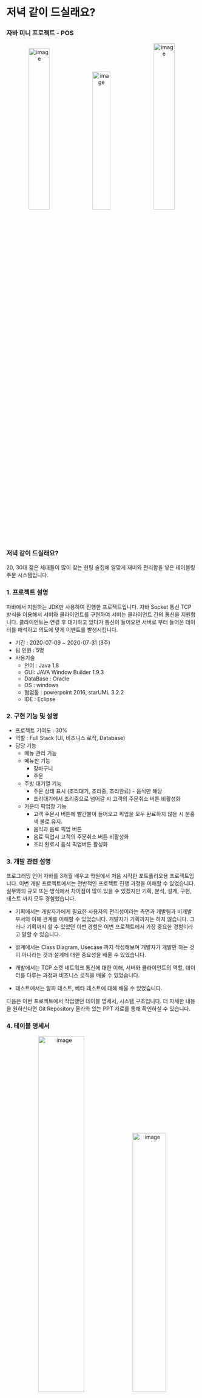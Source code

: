 # 저녁 같이 드실래요?

### 자바 미니 프로젝트 - POS

<p align="center">
<img width="33%" alt="image" src="https://github.com/dustjq1004/ZKDPos/assets/73459956/ea5c2183-bc56-4a86-9c36-be489038f97a">
<img width="30.5%" alt="image" src="https://github.com/dustjq1004/ZKDPos/assets/73459956/445baeba-8d53-4dc1-8366-bf6ffd8dacdb">
<img width="33.5%" alt="image" src="https://github.com/dustjq1004/ZKDPos/assets/73459956/c392ac4d-a938-421b-9b36-157674b92384">
</p>



### 저녁 같이 드실래요?
20, 30대 젊은 세대들이 많이 찾는 헌팅 술집에 알맞게 재미와 편리함을 넣은 테이블링 주문 시스템입니다.

### 1. 프로젝트 설명

자바에서 지원하는 JDK만 사용하여 진행한 프로젝트입니다. 자바 Socket 통신 TCP 방식을 이용해서 서버와 클라이언트를 구현하여 서버는 클라이언트 간의 통신을 지원합니다.
클라이언트는 연결 후 대기하고 있다가 통신이 들어오면 서버로 부터 들어온 데이터를 해석하고 의도에 맞게 이벤트를 발생시킵니다.

-   기간 : 2020-07-09 ~ 2020-07-31 (3주)
-   팀 인원 : 5명
-   사용기술
    -   언어 : Java 1.8
    -   GUI: JAVA Window Builder 1.9.3
    -   DataBase : Oracle
    -   OS : windows
    -   협업툴 : powerpoint 2016, starUML 3.2.2
    -   IDE : Eclipse

### 2. 구현 기능 및 설명
-   프로젝트 기여도 : 30%
-   역할 : Full Stack (UI, 비즈니스 로직, Database)
-   담당 기능
    -   메뉴 관리 기능
    -   메뉴판 기능
        -   장바구니
        -   주문
    -   주방 대기열 기능
        -   주문 상태 표시 (조리대기, 조리중, 조리완료) - 음식만 해당
        -   조리대기에서 조리중으로 넘어갈 시 고객의 주문취소 버튼 비활성화
    -   카운터 픽업창 기능
        -   고객 주문시 버튼에 빨간불이 들어오고 픽업을 모두 완료하지 않을 시 분홍색 불로 유지.
        -   음식과 음료 픽업 버튼
        -   음료 픽업시 고객의 주문취소 버튼 비활성화
        -   조리 완료시 음식 픽업버튼 활성화
     
### 3. 개발 관련 설명
프로그래밍 언어 자바를 3개월 배우고 학원에서 처음 시작한 포트폴리오용 프로젝트입니다. 이번 개발 프로젝트에서는 전반적인 프로젝트 진행 과정을 이해할 수 있었습니다. 실무와의 규모 또는 방식에서 차이점이 많이 있을 수 있겠지만 기획, 분석, 설계, 구현, 테스트 까지 모두 경험했습니다.

- 기획에서는 개발자가에게 필요한 사용자의 편리성이라는 측면과 개발팀과 비개발 부서의 이해 관계를 이해할 수 있었습니다. 개발자가 기획까지는 하지 않습니다. 그러나 기획까지 할 수 있었던 이번 경험은 이번 프로젝트에서 가장 중요한 경험이라고 말할 수 있습니다.

- 설계에서는 Class Diagram, Usecase 까지 작성해보며 개발자가 개발만 하는 것이 아니라는 것과 설계에 대한 중요성을 배울 수 있었습니다.

- 개발에서는 TCP 소켓 네트워크 통신에 대한 이해, 서버와 클라이언트의 역할, 데이터를 다루는 과정과 비즈니스 로직을 배울 수 있었습니다.

- 테스트에서는 알파 테스트, 베타 테스트에 대해 배울 수 있었습니다.

다음은 이번 프로젝트에서 작업했던 테이블 명세서, 시스템 구조입니다. 더 자세한 내용을 원하신다면 Git Repository 올라와 있는 PPT 자료를 통해 확인하실 수 있습니다.


### 4. 테이블 명세서
<p align="center">
<img width="49%" alt="image" src="https://github.com/dustjq1004/ZKDPos/assets/73459956/ba58344b-2dac-49ff-9396-21ae4f42e827">
<img width="41.8%" alt="image" src="https://github.com/dustjq1004/ZKDPos/assets/73459956/bbd54ffb-7576-4409-bc41-1a729af25e23">
</p>
<p align="center">
<img width="49%" alt="image" src="https://github.com/dustjq1004/ZKDPos/assets/73459956/2c8b3884-dec4-4553-8d0c-12d9fb408915">
<img width="41.5%" alt="image" src="https://github.com/dustjq1004/ZKDPos/assets/73459956/9f93365d-4901-454f-a32a-bacc6486edd2">
</p>


### 5. System Architecture
<p align="center">
<img width="80%" alt="image" src="https://github.com/dustjq1004/ZKDPos/assets/73459956/c9d368d0-7c91-4dba-aee6-fd0321525e99">
</p>
